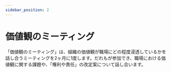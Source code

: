 ```yaml
---
sidebar_position: 2
---
```


# 価値観のミーティング

「価値観のミーティング」は、組織の価値観が職場にどの程度浸透しているかを話し合うミーティングを2ヶ月に1度します。だれもが参加でき、職場における価値観に関する課題や、「権利や責任」の改定案について話し合います。
